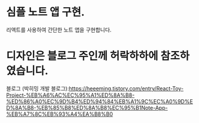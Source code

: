# 심플 노트 앱 구현.

리액트를 사용하여 간단한 노트 앱을 구현합니다.

디자인은 블로그 주인께 허락하하에 참조하였습니다.
===================
블로그 (박히밍 개발 블로그):https://heeeming.tistory.com/entry/React-Toy-Project-%EB%A6%AC%EC%95%A1%ED%8A%B8-%ED%86%A0%EC%9D%B4%ED%94%84%EB%A1%9C%EC%A0%9D%ED%8A%B8-%EB%85%B8%ED%8A%B8%EC%95%B1Note-App-%EB%A7%8C%EB%93%A4%EA%B8%B0

